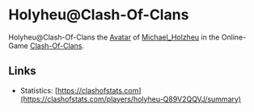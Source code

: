 # Holyheu@Clash-Of-Clans

Holyheu@Clash-Of-Clans the [Avatar](170000000.md) of [Michael_Holzheu](0.md) in the Online-Game [Clash-Of-Clans](3.md).

## Links

- Statistics: [https://clashofstats.com](https://clashofstats.com/players/holyheu-Q89V2QQVJ/summary)

